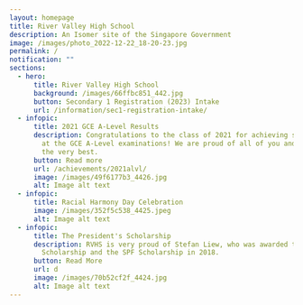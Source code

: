 ```yaml
---
layout: homepage
title: River Valley High School
description: An Isomer site of the Singapore Government
image: /images/photo_2022-12-22_18-20-23.jpg
permalink: /
notification: ""
sections:
  - hero:
      title: River Valley High School
      background: /images/66ffbc851_442.jpg
      button: Secondary 1 Registration (2023) Intake
      url: /information/sec1-registration-intake/
  - infopic:
      title: 2021 GCE A-Level Results
      description: Congratulations to the class of 2021 for achieving stellar results
        at the GCE A-Level examinations! We are proud of all of you and wish you
        the very best.
      button: Read more
      url: /achievements/2021alvl/
      image: /images/49f6177b3_4426.jpg
      alt: Image alt text
  - infopic:
      title: Racial Harmony Day Celebration
      image: /images/352f5c538_4425.jpeg
      alt: Image alt text
  - infopic:
      title: The President's Scholarship
      description: RVHS is very proud of Stefan Liew, who was awarded the President's
        Scholarship and the SPF Scholarship in 2018.
      button: Read More
      url: d
      image: /images/70b52cf2f_4424.jpg
      alt: Image alt text
---
```

